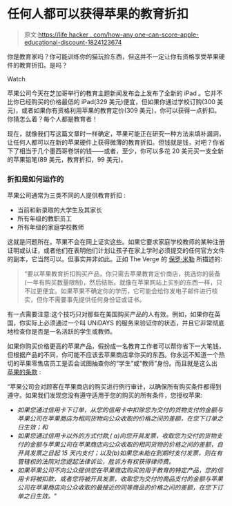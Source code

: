 # 任何人都可以获得苹果的教育折扣

> 原文:[https://life hacker . com/how-any one-can-score-apple-educational-discount-1824123674](https://lifehacker.com/how-anyone-can-score-apples-educational-discount-1824123674)

你是教育家吗？你可能训练你的猫玩捡东西，但这并不一定让你有资格享受苹果硬件的教育折扣。是吗？

Watch

苹果公司今天在芝加哥举行的教育主题新闻发布会上发布了全新的 iPad 。它并不比你已经购买的价格最低的 iPad(329 美元)便宜，但如果你通过学校订购(300 美元)，或者如果你有资格利用苹果的教育定价(309 美元)，你可以获得一点折扣。你猜怎么着？每个人都是教育者！

现在，就像我们写这篇文章时一样确定，苹果可能正在研究一种方法来填补漏洞，让任何人都可以在新的苹果硬件上获得微薄的教育折扣。但钱就是钱，对吧？你省下了相当于几个墨西哥卷饼的钱——或者，至少，你可以多花 20 美元买一支全新的苹果铅笔(89 美元，教育折扣，99 美元)。

### 折扣是如何运作的

苹果公司通常为三类不同的人提供教育折扣 :

*   当前和新录取的大学生及其家长
*   所有年级的教职员工
*   所有年级的家庭学校教师

这就是问题所在。苹果不会在网上证实这些。如果它要求家庭学校教师的某种注册证明或认证，或者他们在表明他们计划让孩子在家上学时必须提交的任何官方文件的副本，它当然可以。但事实并非如此。正如 The Verge 的 [保罗·米勒](https://www.theverge.com/circuitbreaker/2018/3/27/17169108/apple-education-discount-how-to-new-ipad) 所描述的:

> “要以苹果教育折扣购买产品，你只需去苹果教育定价商店，挑选你的装备(一年有购买数量限制)，然后结账。就像在苹果网站上买别的东西一样，只不过更便宜。如果苹果不确定你的学历，它可能会给你发电子邮件进行核实，但你不需要事先提供任何身份证或证书。

有一点需要注意:这个技巧只对那些在美国购买产品的人有效。例如，如果你在英国，你实际上必须通过一个叫 UNiDAYS 的服务来验证你的状态，并且它非常彻底地检查你是否是一名活跃的学生或教师。

如果你购买价格更高的苹果产品，假扮成一名教育工作者可以帮你省下一大笔钱，但根据产品的不同，你可能不应该去苹果商店拿你买的东西。你永远不知道一个热切的苹果零售店员工是否会试图抽查你的“学生”或“教师”身份。而且就是这么出 [苹果的条款](https://www.apple.com/us-hed/shop/browse/open/salespolicies/edu) :

“苹果公司会对顾客在苹果商店的购买进行例行审计，以确保所有购买条件都得到遵守。如果我们发现您没有遵守适用于您的购买的所有条件，您授权苹果:

*   *如果您通过信用卡下订单，从您的信用卡中扣除您为交付的货物支付的金额与苹果公司在苹果商店为相同货物向公众收取的价格之间的差额，在您下订单之日生效；和*
*   *如果您通过信用卡以外的方式付款,( a)向您开具发票，收取您为交付的货物支付的金额与苹果公司在苹果商店向公众收取的相同货物的价格之间的差额，自开具发票之日起 15 天内支付；以及(b)如果您未能在到期时支付发票，则在有管辖权的法院对您提起法律诉讼，胜诉方有权获得律师费。*
*   *如果苹果公司不向公众提供您在苹果商店购买的用于教育的特定产品，您的信用卡将被扣款，或者您将被开具发票，收取您为交付的商品支付的金额与苹果公司在苹果商店向公众收取的最接近的同等商品的价格之间的差额，在您下订单之日生效。"*